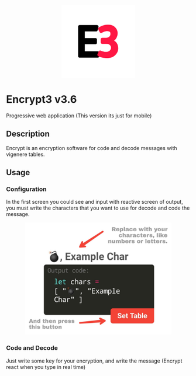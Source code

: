 <div align="center">
  <img src="https://raw.githubusercontent.com/BlobySoftware/img/master/encrypt3.png" width="200">
</div>

# Encrypt3 v3.6
Progressive web application (This version its just for mobile) 

## Description
Encrypt is an encryption software for code and decode messages with vigenere tables.

## Usage
### Configuration
In the first screen you could see and input with reactive screen of output, you must write the characters that you want to use for decode and code the message.

<div align="center">
  <img src="https://raw.githubusercontent.com/BlobySoftware/img/master/encryptSS.jpg" width="400">
</div>

### Code and Decode
Just write some key for your encryption, and write the message (Encrypt react when you type in real time) 
